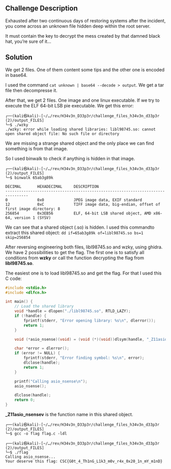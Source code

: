 ## Challenge Description

Exhausted after two continuous days of restoring systems after the incident,
you come across an unknown file hidden deep within the root server.

It must contain the key to decrypt the mess created by that damned black hat,
you’re sure of it...

## Solution

We get 2 files. One of them content some tips and the other one is encoded in base64.

I used the command `cat unknown | base64 --decode > output`. We get a tar file then decompresse it.

After that, we get 2 files. One image and one linux executable. If we try to execute the ELF 64-bit LSB pie executable. We get this error:

```
┌──(kali㉿kali)-[~/…/rev/H34v3n_D33p3r/challenge_files_h34v3n_d33p3r (2)/output_FILES]
└─$ ./wzky                 
./wzky: error while loading shared libraries: libl98745.so: cannot open shared object file: No such file or directory
```

We are missing a strange shared object and the only place we can find something is from that image.

So I used binwalk to check if anything is hidden in that image.

```
┌──(kali㉿kali)-[~/…/rev/H34v3n_D33p3r/challenge_files_h34v3n_d33p3r (2)/output_FILES]
└─$ binwalk 65ab3g89k 

DECIMAL       HEXADECIMAL     DESCRIPTION
--------------------------------------------------------------------------------
0             0x0             JPEG image data, EXIF standard
12            0xC             TIFF image data, big-endian, offset of first image directory: 8
256854        0x3EB56         ELF, 64-bit LSB shared object, AMD x86-64, version 1 (SYSV)
```

We can see that a shared object (.so) is hidden. I used this commandto extract this shared object: `dd if=65ab3g89k of=libl98745.so bs=1 skip=256854`

After reversing engineering both files, libl98745.so and wzky, using ghidra. We have 2 possibilities to get the flag. The first one is to satisfy all conditions from **wzky** or call the function decrypting the flag from **libl98745.so**.

The easiest one is to load libl98745.so and get the flag. For that I used this C code:

```c
#include <stdio.h>
#include <dlfcn.h>

int main() {
    // Load the shared library
    void *handle = dlopen("./libl98745.so", RTLD_LAZY);
    if (!handle) {
        fprintf(stderr, "Error opening library: %s\n", dlerror());
        return 1;
    }

    void (*asio_nsense)(void) = (void (*)(void))dlsym(handle, "_Z11asio_nsensev");

    char *error = dlerror();
    if (error != NULL) {
        fprintf(stderr, "Error finding symbol: %s\n", error);
        dlclose(handle);
        return 1;
    }

    printf("Calling asio_nsense\n");
    asio_nsense();

    dlclose(handle);
    return 0;
}
```

**_Z11asio_nsensev** is the function name in this shared object.
```
┌──(kali㉿kali)-[~/…/rev/H34v3n_D33p3r/challenge_files_h34v3n_d33p3r (2)/output_FILES]
└─$ gcc -o flag flag.c -ldl
                                                                                                                                       
┌──(kali㉿kali)-[~/…/rev/H34v3n_D33p3r/challenge_files_h34v3n_d33p3r (2)/output_FILES]
└─$ ./flag     
Calling asio_nsense...
Your deserve this flag: CSC{G0t_4_Th1nG_L1k3_m0v_r4x_0x20_1n_mY_m1nD}

```
